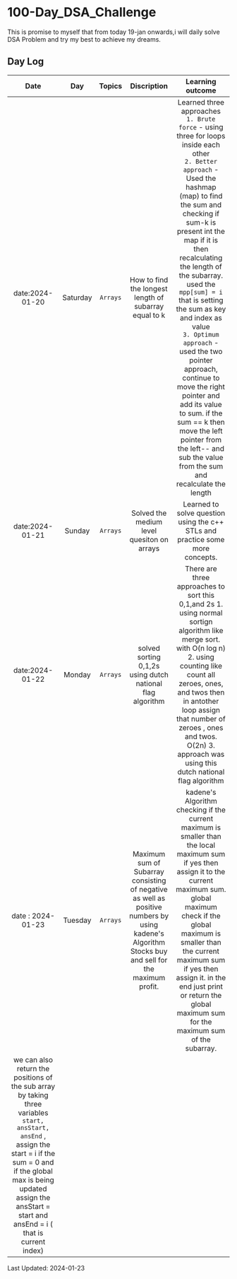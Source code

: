 # 100-Day_DSA_Challenge

This is promise to myself that from today 19-jan onwards,i will daily solve DSA Problem and try my best to achieve my dreams.

## Day Log

|                                                                                                                          Date                                                                                                                          |   Day    |  Topics  |                                                                       Discription                                                                       |                                                                                                                                                                                                                                                                                    Learning outcome                                                                                                                                                                                                                                                                                     |
| :----------------------------------------------------------------------------------------------------------------------------------------------------------------------------------------------------------------------------------------------------: | :------: | :------: | :-----------------------------------------------------------------------------------------------------------------------------------------------------: | :-------------------------------------------------------------------------------------------------------------------------------------------------------------------------------------------------------------------------------------------------------------------------------------------------------------------------------------------------------------------------------------------------------------------------------------------------------------------------------------------------------------------------------------------------------------------------------------: |
|                                                                                                                    date:2024-01-20                                                                                                                     | Saturday | `Arrays` |                                                  How to find the longest length of subarray equal to k                                                  | Learned three approaches <br>`1. Brute force` - using three for loops inside each other <br> `2. Better approach` - Used the hashmap (map) to find the sum and checking if sum-k is present int the map if it is then recalculating the length of the subarray. used the ` mpp[sum] = i` that is setting the sum as key and index as value <br>`3. Optimum approach` - used the two pointer approach, continue to move the right pointer and add its value to sum. if the sum == k then move the left pointer from the left-- and sub the value from the sum and recalculate the length |
|                                                                                                                    date:2024-01-21                                                                                                                     |  Sunday  | `Arrays` |                                                       Solved the medium level quesiton on arrays                                                        |                                                                                                                                                                                                                                                      Learned to solve question using the c++ STLs and practice some more concepts.                                                                                                                                                                                                                                                      |
|                                                                                                                    date:2024-01-22                                                                                                                     |  Monday  | `Arrays` |                                                solved sorting 0,1,2s using dutch national flag algorithm                                                |                                                                                                                                    There are three approaches to sort this 0,1,and 2s 1. using normal sortign algorithm like merge sort. with O(n log n) 2. using counting like count all zeroes, ones, and twos then in antother loop assign that number of zeroes , ones and twos. O(2n) 3. approach was using this dutch national flag algorithm                                                                                                                                     |
|                                                                                                                   date : 2024-01-23                                                                                                                    | Tuesday  | `Arrays` | Maximum sum of Subarray consisting of negative as well as positive numbers by using kadene's Algorithm <br> Stocks buy and sell for the maximum profit. |                                                                                                                    kadene's Algorithm checking if the current maximum is smaller than the local maximum sum if yes then assign it to the current maximum sum. global maximum check if the global maximum is smaller than the current maximum sum if yes then assign it. in the end just print or return the global maximum sum for the maximum sum of the subarray.                                                                                                                     |
| we can also return the positions of the sub array by taking three variables `start, ansStart, ansEnd` , assign the start = i if the sum = 0 and if the global max is being updated assign the ansStart = start and ansEnd = i ( that is current index) |

Last Updated: 2024-01-23

